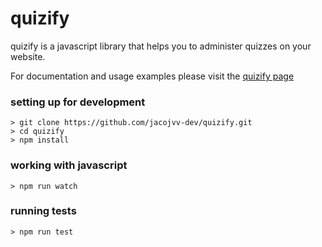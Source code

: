 # quizify

quizify is a javascript library that helps you to administer quizzes on your website.

For documentation and usage examples please visit the [quizify page](https://jacojvv-dev.github.io/quizify/)

### setting up for development

```
> git clone https://github.com/jacojvv-dev/quizify.git
> cd quizify
> npm install
```

### working with javascript

```
> npm run watch 
```

### running tests

```
> npm run test
```